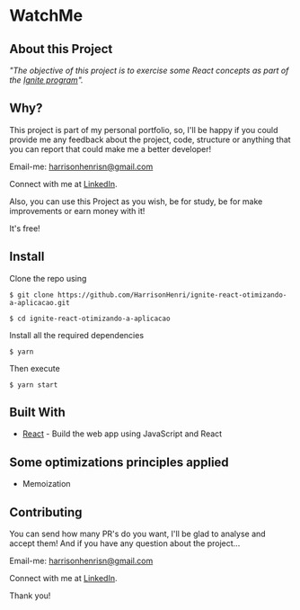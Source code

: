 # WatchMe

## About this Project

_"The objective of this project is to exercise some React concepts as part of the [Ignite program](https://rocketseat.com.br/ignite)"._

## Why?

This project is part of my personal portfolio, so, I'll be happy if you could provide me any feedback about the project, code, structure or anything that you can report that could make me a better developer!

Email-me: harrisonhenrisn@gmail.com

Connect with me at [LinkedIn](https://linkedin.com/in/harrison-henri-dos-santos-nascimento).

Also, you can use this Project as you wish, be for study, be for make improvements or earn money with it!

It's free!

## Install

Clone the repo using

```
$ git clone https://github.com/HarrisonHenri/ignite-react-otimizando-a-aplicacao.git
```

```
$ cd ignite-react-otimizando-a-aplicacao
```

Install all the required dependencies

```
$ yarn
```

Then execute

```
$ yarn start
```

## Built With

- [React](https://github.com/facebook/react) - Build the web app using JavaScript and React

## Some optimizations principles applied

- Memoization

## Contributing

You can send how many PR's do you want, I'll be glad to analyse and accept them! And if you have any question about the project...

Email-me: harrisonhenrisn@gmail.com

Connect with me at [LinkedIn](https://linkedin.com/in/harrison-henri-dos-santos-nascimento-a6ba33112).

Thank you!